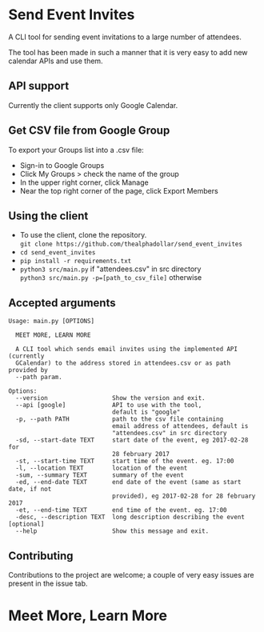 # Send Event Invites 

A  CLI tool for sending event invitations to a large number of attendees.

The tool has been made in such a manner that it is very easy to add new
calendar APIs and use them. 

## API support

Currently the client supports only Google Calendar.

## Get CSV file from Google Group

To export your Groups list into a .csv file:</br>
- Sign-in to Google Groups
- Click My Groups > check the name of the group
- In the upper right corner, click Manage
- Near the top right corner of the page, click Export Members

## Using the client

- To use the client, clone the repository.</br>
`git clone https://github.com/thealphadollar/send_event_invites`
- `cd send_event_invites`
- `pip install -r requirements.txt`
- `python3 src/main.py` if "attendees.csv" in src directory</br>
  `python3 src/main.py -p=[path_to_csv_file]` otherwise

## Accepted arguments

```text
Usage: main.py [OPTIONS]

  MEET MORE, LEARN MORE

  A CLI tool which sends email invites using the implemented API (currently
  GCalendar) to the address stored in attendees.csv or as path provided by
  --path param.

Options:
  --version                  Show the version and exit.
  --api [google]             API to use with the tool,
                             default is "google"
  -p, --path PATH            path to the csv file containing
                             email address of attendees, default is
                             "attendees.csv" in src directory
  -sd, --start-date TEXT     start date of the event, eg 2017-02-28 for
                             28 february 2017
  -st, --start-time TEXT     start time of the event. eg. 17:00
  -l, --location TEXT        location of the event
  -sum, --summary TEXT       summary of the event
  -ed, --end-date TEXT       end date of the event (same as start date, if not
                             provided), eg 2017-02-28 for 28 february 2017
  -et, --end-time TEXT       end time of the event. eg. 17:00
  -desc, --description TEXT  long description describing the event [optional]
  --help                     Show this message and exit.
```

## Contributing

Contributions to the project are welcome; a couple of very easy issues are present in the issue tab.

# Meet More, Learn More
